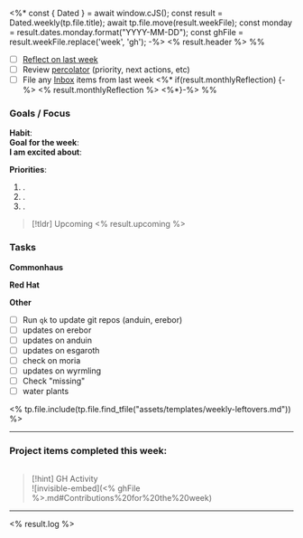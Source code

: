 <%* const { Dated } = await window.cJS();
    const result = Dated.weekly(tp.file.title);
    await tp.file.move(result.weekFile);
    const monday = result.dates.monday.format("YYYY-MM-DD");
    const ghFile = result.weekFile.replace('week', 'gh');
-%>
<% result.header %>
%%
- [ ] [Reflect on last week](<% result.weeklyReflection %>)
- [ ] Review [percolator](percolator.md) (priority, next actions, etc)
- [ ] File any [Inbox](Inbox.md) items from last week
<%* if(result.monthlyReflection) {-%>
<% result.monthlyReflection %>
<%*}-%>
%%

### Goals / Focus
**Habit**:   
**Goal for the week**:   
**I am excited about**:  

**Priorities**:
1. .
2. .
3. .

> [!tldr] Upcoming
<% result.upcoming %>

### Tasks

**Commonhaus**


**Red Hat**


**Other**

- [ ] Run `qk` to update git repos (anduin, erebor)
- [ ] updates on erebor
- [ ] updates on anduin
- [ ] updates on esgaroth
- [ ] check on moria
- [ ] updates on wyrmling
- [ ] Check "missing"
- [ ] water plants

<% tp.file.include(tp.file.find_tfile("assets/templates/weekly-leftovers.md")) %>

---

### Project items completed this week:
```<% result.weeklyProjects %>
```

> [!hint] GH Activity  
> ![invisible-embed](<% ghFile %>.md#Contributions%20for%20the%20week)

---

<% result.log %>
